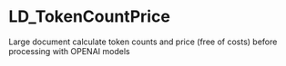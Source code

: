# LD_TokenCountPrice
Large document calculate token counts and price (free of costs) before processing with OPENAI models
